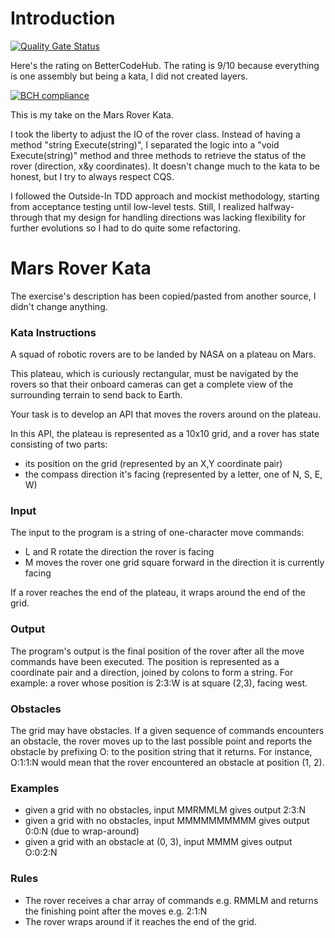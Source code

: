 # Introduction
[![Quality Gate Status](https://sonarcloud.io/api/project_badges/measure?project=Tr00d_MarsRoverKata&metric=alert_status)](https://sonarcloud.io/summary/new_code?id=Tr00d_MarsRoverKata)

Here's the rating on BetterCodeHub. The rating is 9/10 because everything is one assembly but being a kata, I did not created layers.

[![BCH compliance](https://bettercodehub.com/edge/badge/Tr00d/MarsRoverKata?branch=main)](https://bettercodehub.com/)

This is my take on the Mars Rover Kata.

I took the liberty to adjust the IO of the rover class. Instead of having a method "string Execute(string)", I separated
the logic into a "void Execute(string)" method and three methods to retrieve the status of the rover (direction, x&y
coordinates). It doesn't change much to the kata to be honest, but I try to always respect CQS.

I followed the Outside-In TDD approach and mockist methodology, starting from acceptance testing until low-level tests.
Still, I realized halfway-through that my design for handling directions was lacking flexibility for further evolutions
so I had to do quite some refactoring.

# Mars Rover Kata

The exercise's description has been copied/pasted from another source, I didn't change anything.

### Kata Instructions

A squad of robotic rovers are to be landed by NASA on a plateau on Mars.

This plateau, which is curiously rectangular, must be navigated by the rovers so that their onboard cameras can get a
complete view of the surrounding terrain to send back to Earth.

Your task is to develop an API that moves the rovers around on the plateau.

In this API, the plateau is represented as a 10x10 grid, and a rover has state consisting of two parts:

- its position on the grid (represented by an X,Y coordinate pair)
- the compass direction it's facing (represented by a letter, one of N, S, E, W)

### Input

The input to the program is a string of one-character move commands:

- L and R rotate the direction the rover is facing
- M moves the rover one grid square forward in the direction it is currently facing

If a rover reaches the end of the plateau, it wraps around the end of the grid.

### Output

The program's output is the final position of the rover after all the move commands have been executed. The position is
represented as a coordinate pair and a direction, joined by colons to form a string. For example: a rover whose position
is 2:3:W is at square (2,3), facing west.

### Obstacles

The grid may have obstacles. If a given sequence of commands encounters an obstacle, the rover moves up to the last
possible point and reports the obstacle by prefixing O: to the position string that it returns. For instance, O:1:1:N
would mean that the rover encountered an obstacle at position (1, 2).

### Examples

- given a grid with no obstacles, input MMRMMLM gives output 2:3:N
- given a grid with no obstacles, input MMMMMMMMMM gives output 0:0:N (due to wrap-around)
- given a grid with an obstacle at (0, 3), input MMMM gives output O:0:2:N

### Rules

- The rover receives a char array of commands e.g. RMMLM and returns the finishing point after the moves e.g. 2:1:N
- The rover wraps around if it reaches the end of the grid.
